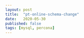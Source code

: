 ```yaml
---
layout: post
title:  "pt-online-schema-change"
date:   2020-05-30
published: false
tags: [mysql, percona]
---
```

